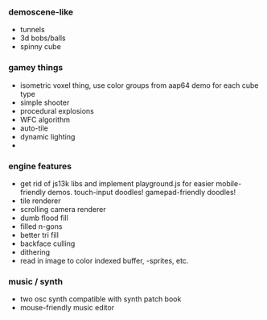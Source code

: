 


### demoscene-like

- tunnels
- 3d bobs/balls
- spinny cube

### gamey things

- isometric voxel thing, use color groups from aap64 demo for each cube type
- simple shooter
- procedural explosions
- WFC algorithm
- auto-tile
- dynamic lighting
- 


### engine features

- get rid of js13k libs and implement playground.js for easier mobile-friendly demos. touch-input doodles! gamepad-friendly doodles!
- tile renderer
- scrolling camera renderer
- dumb flood fill
- filled n-gons
- better tri fill
- backface culling
- dithering
- read in image to color indexed buffer, -sprites, etc.

### music / synth

- two osc synth compatible with synth patch book
- mouse-friendly music editor



